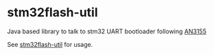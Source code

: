 # stm32flash-util
Java based library to talk to stm32 UART bootloader following [AN3155](https://www.st.com/resource/en/application_note/cd00264342.pdf)

See [stm32flash-util](https://github.com/grevaillot/stm32flash-util) for usage.
